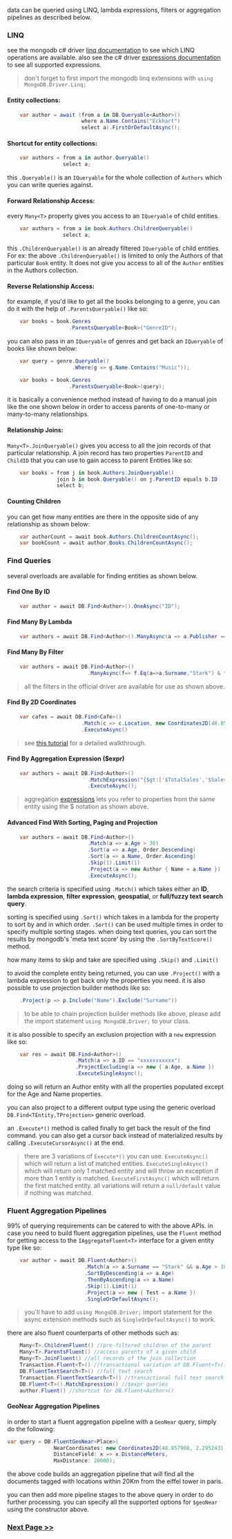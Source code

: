 data can be queried using LINQ, lambda expressions, filters or aggregation pipelines as described below.

### LINQ

see the mongodb c# driver [linq documentation](http://mongodb.github.io/mongo-csharp-driver/2.9/reference/driver/crud/linq/) to see which LINQ operations are available.
also see the c# driver [expressions documentation](http://mongodb.github.io/mongo-csharp-driver/2.9/reference/driver/expressions/) to see all supported expressions.

> don't forget to first import the mongodb linq extensions with `using MongoDB.Driver.Linq;`

#### Entity collections:
```csharp
    var author = await (from a in DB.Queryable<Author>()
                        where a.Name.Contains("Eckhart")
                        select a).FirstOrDefaultAsync();
```
#### Shortcut for entity collections:
```csharp
    var authors = from a in author.Queryable()
                  select a;
```
this `.Queryable()` is an `IQueryable` for the whole collection of `Authors` which you can write queries against.

#### Forward Relationship Access:
every `Many<T>` property gives you access to an `IQueryable` of child entities.
```csharp
    var authors = from a in book.Authors.ChildrenQueryable()
                  select a;
```
this `.ChildrenQueryable()` is an already filtered `IQueryable` of child entities. For ex: the above `.ChildrenQueryable()` is limited to only the Authors of that particular `Book` entity. It does not give you access to all of the `Author` entities in the Authors collection.

#### Reverse Relationship Access:
for example, if you'd like to get all the books belonging to a genre, you can do it with the help of `.ParentsQueryable()` like so:
```csharp
    var books = book.Genres
                    .ParentsQueryable<Book>("GenreID");
```
you can also pass in an `IQueryable` of genres and get back an `IQueryable` of books like shown below:
```csharp
    var query = genre.Queryable()
                     .Where(g => g.Name.Contains("Music"));

    var books = book.Genres
                    .ParentsQueryable<Book>(query);
```
it is basically a convenience method instead of having to do a manual join like the one shown below in order to access parents of one-to-many or many-to-many relationships.

#### Relationship Joins:
`Many<T>.JoinQueryable()` gives you access to all the join records of that particular relationship. A join record has two properties `ParentID` and `ChildID` that you can use to gain access to parent Entities like so:
```csharp
    var books = from j in book.Authors.JoinQueryable()
                join b in book.Queryable() on j.ParentID equals b.ID
                select b;
```
#### Counting Children
you can get how many entities are there in the opposite side of any relationship as shown below:
```csharp
    var authorCount = await book.Authors.ChildrenCountAsync();
    var bookCount = await author.Books.ChildrenCountAsync();
```

### Find Queries
several overloads are available for finding entities as shown below.
#### Find One By ID
```csharp
    var author = await DB.Find<Author>().OneAsync("ID");
```
#### Find Many By Lambda
```csharp
    var authors = await DB.Find<Author>().ManyAsync(a => a.Publisher == "Harper Collins");
```
#### Find Many By Filter
```csharp
    var authors = await DB.Find<Author>()
                          .ManyAsync(f=> f.Eq(a=>a.Surname,"Stark") & f.Gt(a=>a.Age,35));
```
> all the filters in the official driver are available for use as shown above.

#### Find By 2D Coordinates
```csharp
    var cafes = await DB.Find<Cafe>()
                        .Match(c => c.Location, new Coordinates2D(48.857908, 2.295243), 1000)
                        .ExecuteAsync()
```
> see [this tutorial](https://dev.to/djnitehawk/tutorial-geospatial-search-in-mongodb-the-easy-way-kbd) for a detailed walkthrough.
#### Find By Aggregation Expression ($expr)
```csharp
    var authors = await DB.Find<Author>()
                          .MatchExpression("{$gt:['$TotalSales','$SalesGoal']}")
                          .ExecuteAsync();
```
> aggregation [expressions](https://docs.mongodb.com/manual/reference/operator/query/expr/) lets you refer to properties from the same entity using the $ notation as shown above.

#### Advanced Find With Sorting, Paging and Projection
```csharp
    var authors = await DB.Find<Author>()
                          .Match(a => a.Age > 30)
                          .Sort(a => a.Age, Order.Descending)
                          .Sort(a => a.Name, Order.Ascending)
                          .Skip(1).Limit(1)
                          .Project(a => new Author { Name = a.Name })
                          .ExecuteAsync();
```
the search criteria is specified using `.Match()` which takes either an **ID**, **lambda expression**, **filter expression**, **geospatial**, or **full/fuzzy text search query**.

sorting is specified using `.Sort()` which takes in a lambda for the property to sort by and in which order. `.Sort()` can be used multiple times in order to specify multiple sorting stages. when doing text queries, you can sort the results by mongodb's 'meta text score' by using the `.SortByTextScore()` method.

how many items to skip and take are specified using `.Skip()` and `.Limit()`

to avoid the complete entity being returned, you can use `.Project()` with a lambda expression to get back only the properties you need. it is also possible to use projection builder methods like so:

```csharp
    .Project(p => p.Include("Name").Exclude("Surname"))
```
> to be able to chain projection builder methods like above, please add the import statement `using MongoDB.Driver;` to your class.

it is also possible to specify an exclusion projection with a `new` expression like so:

```csharp
    var res = await DB.Find<Author>()
                      .Match(a => a.ID == "xxxxxxxxxxx")
                      .ProjectExcluding(a => new { a.Age, a.Name })
                      .ExecuteSingleAsync();
```

doing so will return an Author entity with all the properties populated except for the Age and Name properties.

you can also project to a different output type using the generic overload `DB.Find<TEntity,TProjection>` generic overload.

an `.Execute*()` method is called finally to get back the result of the find command. you can also get a cursor back instead of materialized results by calling `.ExecuteCursorAsync()` at the end.

> there are 3 variations of `Execute*()` you can use. `ExecuteAsync()` which will return a list of matched entities. `ExecuteSingleAsync()` which will return only 1 matched entity and will throw an exception if more than 1 entity is matched. `ExecuteFirstAsync()` which will return the first matched entity. all variations will return a `null/default` value if nothing was matched.

### Fluent Aggregation Pipelines
99% of querying requirements can be catered to with the above APIs. in case you need to build fluent aggregation pipelines, use the `Fluent` method for getting access to the `IAggregateFluent<T>` interface for a given entity type like so:
```csharp
    var author = await DB.Fluent<Author>()
                         .Match(a => a.Surname == "Stark" && a.Age > 10)
                         .SortByDescending(a => a.Age)
                         .ThenByAscending(a => a.Name)
                         .Skip(1).Limit(1)
                         .Project(a => new { Test = a.Name })
                         .SingleOrDefaultAsync();
```
> you'll have to add `using MongoDB.Driver;` import statement for the async extension methods such as `SingleOrDefaultAsync()` to work.

there are also fluent counterparts of other methods such as:
```csharp
    Many<T>.ChildrenFluent() //pre-filtered children of the parent
    Many<T>.ParentsFluent() //access parents of a given child
    Many<T>.JoinFluent() //all records of the join collection
    Transaction.Fluent<T>() //transactional variation of DB.Fluent<T>()
    DB.FluentTextSearch<T>() //full text search    
    Transaction.FluentTextSearch<T>() //transactional full text search
    DB.Fluent<T>().MatchExpression() //$expr queries
    author.Fluent() //shortcut for DB.Fluent<Author>()
```
#### GeoNear Aggregation Pipelines
in order to start a fluent aggregation pipeline with a `GeoNear` query, simply do the following:
```csharp
var query = DB.FluentGeoNear<Place>(
               NearCoordinates: new Coordinates2D(48.857908, 2.295243),
               DistanceField: x => x.DistanceMeters,
               MaxDistance: 20000);
```
the above code builds an aggregation pipeline that will find all the documents tagged with locations within 20Km from the eiffel tower in paris. 

you can then add more pipeline stages to the above query in order to do further processing. you can specify all the supported options for `$geoNear` using the constructor above.

### [Next Page >>](https://github.com/dj-nitehawk/MongoDB.Entities/wiki/05.-Indexes)